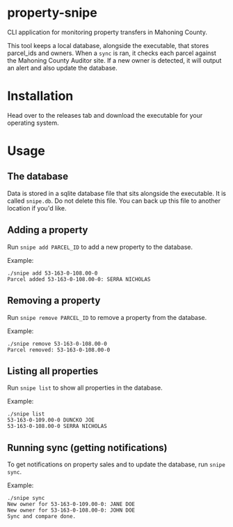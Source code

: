 # property-snipe
CLI application for monitoring property transfers in Mahoning County.

This tool keeps a local database, alongside the executable, that stores parcel_ids and owners. When a `sync` is ran, it checks each parcel against the Mahoning County Auditor site. If a new owner is detected, it will output an alert and also update the database.

# Installation
Head over to the releases tab and download the executable for your operating system.

# Usage

## The database
Data is stored in a sqlite database file that sits alongside the executable. It is called `snipe.db`. Do not delete this file. You can back up this file to another location if you'd like.

## Adding a property
Run `snipe add PARCEL_ID` to add a new property to the database.

Example:
```
./snipe add 53-163-0-108.00-0
Parcel added 53-163-0-108.00-0: SERRA NICHOLAS
```

## Removing a property
Run `snipe remove PARCEL_ID` to remove a property from the database.

Example:
```
./snipe remove 53-163-0-108.00-0
Parcel removed: 53-163-0-108.00-0
```

## Listing all properties
Run `snipe list` to show all properties in the database.

Example:
```
./snipe list
53-163-0-109.00-0 DUNCKO JOE
53-163-0-108.00-0 SERRA NICHOLAS
```

## Running sync (getting notifications)
To get notifications on property sales and to update the database, run `snipe sync`.

Example:
```
./snipe sync
New owner for 53-163-0-109.00-0: JANE DOE
New owner for 53-163-0-108.00-0: JOHN DOE
Sync and compare done.
```
